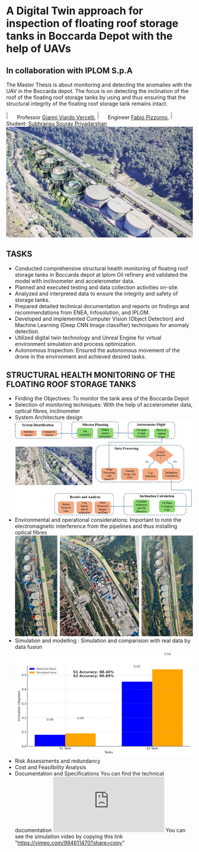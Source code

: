 # A Digital Twin approach for inspection of floating roof storage tanks in Boccarda Depot with the help of UAVs
## In collaboration with IPLOM S.p.A
The Master Thesis is about monitoring and detecting the anomalies with the UAV in the Boccarda depot. The focus is on detecting the inclination of the roof of the floating roof storage tanks by using and thus ensuring that the structural integrity of the floating roof storage tank remains intact.

 <img src="https://user-images.githubusercontent.com/62358773/158238820-f418cc09-4227-4afc-9c31-1705dfb64f5a.png" width="5%" height="5%"> Professor [Gianni Viardo Vercelli](https://github.com/Gianni), <img src="https://user-images.githubusercontent.com/62358773/158238820-f418cc09-4227-4afc-9c31-1705dfb64f5a.png" width="5%" height="5%"> Engineer [Fabio Pizzorno](), <img src="https://user-images.githubusercontent.com/62358773/158238810-c5dcb486-ba24-4b35-87de-39a54e88f36b.png" width="5%" height="5%"> Student: [Subhransu Sourav Priyadarshan](https://github.com/subhransu10)
![alt text](https://github.com/subhransu10/subhransu10-image-recognition-in-the-field-of-monitoring-roofs-of-tanks-in-Boccarda-depot/blob/main/boccarda%20digital%20twin.png)
## TASKS
- Conducted comprehensive structural health monitoring of floating roof storage tanks in Boccarda depot at Iplom Oil refinery and validated the model with inclinometer and accelerometer data.
- Planned and executed testing and data collection activities on-site.
- Analyzed and interpreted data to ensure the integrity and safety of storage tanks.
- Prepared detailed technical documentation and reports on findings and recommendations from ENEA, Infosolution, and IPLOM.
- Developed and implemented Computer Vision (Object Detection) and Machine Learning (Deep CNN Image classifier) techniques for anomaly detection.
- Utilized digital twin technology and Unreal Engine for virtual environment simulation and process optimization.
- Autonomous Inspection: Ensured the autonomous movement of the drone in the environment and achieved desired tasks.

## STRUCTURAL HEALTH MONITORING OF THE FLOATING ROOF STORAGE TANKS
- Finding the Objectives: To monitor the tank area of the Boccarda Depot
- Selection of monitoring techniques: With the help of accelerometer data, optical fibres, inclinometer
- System Architecture design
  ![alt text](https://github.com/subhransu10/subhransu10-image-recognition-in-the-field-of-monitoring-roofs-of-tanks-in-Boccarda-depot/blob/main/overall%20arch%20ss.png)
- Environmental and operational considerations: Important to note the electromagnetic interference from the pipelines and thus installing optical fibres
  ![alt text](https://github.com/subhransu10/subhransu10-image-recognition-in-the-field-of-monitoring-roofs-of-tanks-in-Boccarda-depot/blob/main/3-imageonline.co-merged_compressed.jpg)
- Simulation and modelling : Simulation and comparision with real data by data fusion
  ![alt text](https://github.com/subhransu10/subhransu10-image-recognition-in-the-field-of-monitoring-roofs-of-tanks-in-Boccarda-depot/blob/main/measured_vs_simulated_inclination_S1_S2_no_text.png)
- Risk Assessments and redundancy
- Cost and Feasilbility Analysis
- Documentation and Specifications
  You can find the technical documentation ![here](https://github.com/subhransu10/subhransu10-image-recognition-in-the-field-of-monitoring-roofs-of-tanks-in-Boccarda-depot/blob/main/Techincal%20Documentation_MESSAPPI%20(1).pdf)
  You can see the simulation video by copying this link "https://vimeo.com/994611470?share=copy"
